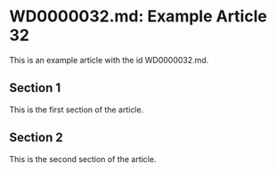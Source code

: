 # WD0000032.md: Example Article 32

This is an example article with the id WD0000032.md.
## Section 1

This is the first section of the article.
## Section 2

This is the second section of the article.
